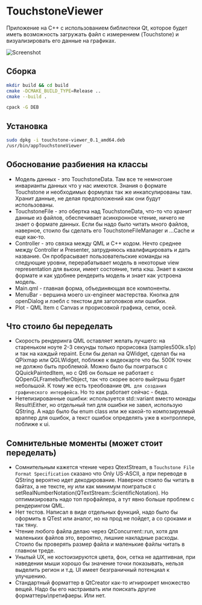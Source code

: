 # TouchstoneViewer
Приложение на C++ с использованием библиотеки Qt, которое будет иметь возможность загружать файл с измерением (Touchstone) и визуализировать его данные на графиках.  

![Screenshot](https://github.com/Krutovskiy/TouchstoneViewer/img/screenshot.png)

## Сборка 

```bash
mkdir build && cd build
cmake -DCMAKE_BUILD_TYPE=Release ..
cmake --build .

cpack -G DEB
```


## Установка
```bash
sudo dpkg -i touchstone-viewer_0.1_amd64.deb
/usr/bin/appTouchstoneViewer
```

## Обоснование разбиения на классы
* Модель данных - это TouchstoneData. Там все те немногоие инварианты данных что у нас имеются. Знания о формате Touchstone и необходимых формулах так же инкапсулированы там. Хранит данные, не делая предположений как они будут использованы.
* TouchstoneFile - это обертка над TouchstoneData, что-то что хранит данные из файлов, обеспечивает асинхронное чтение, ничего не знает о формате данных. Если бы надо было читать много файлов, наверное, стоило бы сделать его TouchstoneFileManager и ...Cache и еще как-то. 
* Controller - это связка между QML и C++ кодом. Нечто среднее между Controller и Presenter, затрудняюсь квалифицировать и дать название. Он пробрасывает пользовательские команды на следующие уровни, перерабатывает модель в некоторые view representation для вьюхи, имеет состояние, типа кэш. Знает в каком формате и как удобнее рендерить модель и знает как устроена модель.
* Main.qml - главная форма, объединяющая все компоненты.
* MenuBar - вершина моего ux-engineer мастерства. Кнопка для openDialog и лэебл с текстом для заголовков или ошибки. 
* Plot - QML Item с Canvas и прорисовкой графика, сетки, осей. 

## Что стоило бы переделать
* Скорость рендеринга QML оставляет желать лучшего: на стареньком ноуте 2-3 секунды только прорисовка (samples500k.s1p) и так на каждый repaint. Если бы делал на QWidget, сделал бы на QPixmap или QGLWidget, поближе к видеокарте что бы. 500К точек не должно быть проблемой. Можно было бы поиграться с QQuickPaintedItem, но с Qt6 он больше не работает с QOpenGLFramebufferObject, так что скорее всего выйгрыш будет небольшой. К тому же есть треобование `QML для создания графического интерфейса`. Но то как работает сейчас - беда.
* Нетепизированные ошибки: используется std::variant вместо монады Result\Either, но отдельный тип для ошибки не завел, использую QString. А надо было бы enum class или же какой-то композируемый враппер для ошибок, а текст ошибок определять уже в контроллере, поближе к ui.

## Сомнительные моменты (может стоит переделать)
* Сомнительным кажется чтение через QtextStream, в `Touchstone File Format Specification` сказано что Only US-ASCII, а при переводе в QString вероятно идет декодирование. Наверное стоило бы читать в байтах, а не тексте, ну или как минимум поиграться с setRealNumberNotation(QTextStream::ScientificNotation). Но оптимизировать надо топ профайлера, а тут явно больше проблем с рендерингом QML. 
* Нет тестов. Написал в виде отдельных функций, надо было бы оформить в QTest или аналог, но на прод не пойдет, а со сроками и так тяну. 
* Чтение любого файла делаю через QtConcurrent::run, хотя для маленьких файлов это, вероятно, лишние накладные расходы. Стоило бы проверять размер файла и маленькие файлы читать в главном треде. 
* Унылый UX, не костоизируются цвета, фон, сетка не адаптивная, при наведении мыши хорошо бы значение точки показывать, нельзя выделить регион и т.д. UI имеет безграничный потенциал к улучшению. 
* Стандартный форматтер в QtCreator как-то игнироирет множество вещей. Надо бы его настраивать или поискать другие форматтеры\претифаеры. Или нет.
